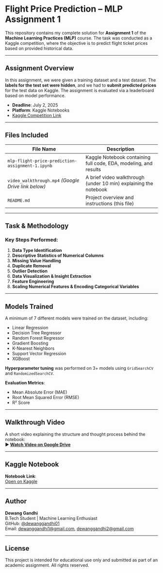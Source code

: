 # Flight Price Prediction – MLP Assignment 1

This repository contains my complete solution for **Assignment 1** of the **Machine Learning Practices (MLP)** course. The task was conducted as a Kaggle competition, where the objective is to predict flight ticket prices based on provided historical data.

---

## Assignment Overview

In this assignment, we were given a training dataset and a test dataset. The **labels for the test set were hidden**, and we had to **submit predicted prices** for the test data on Kaggle. The assignment is evaluated via a leaderboard based on model performance.

-  **Deadline**: July 2, 2025  
-  **Platform**: Kaggle Notebooks  
-  [Kaggle Competition Link](https://www.kaggle.com/t/1f1867586d484489bcc029150f4c0f1b)  

---

## Files Included

| File Name                                         | Description                                                        |
|--------------------------------------------------|--------------------------------------------------------------------|
| `mlp-flight-price-prediction-assignment-1.ipynb` | Kaggle Notebook containing full code, EDA, modeling, and results  |
| `video_walkthrough.mp4` *(Google Drive link below)* | A brief video walkthrough (under 10 min) explaining the notebook |
| `README.md`                                      | Project overview and instructions (this file)                      |

---

## Task & Methodology

### Key Steps Performed:
1. **Data Type Identification**  
2. **Descriptive Statistics of Numerical Columns**  
3. **Missing Value Handling**  
4. **Duplicate Removal**  
5. **Outlier Detection**  
6. **Data Visualization & Insight Extraction**  
7. **Feature Engineering**  
8. **Scaling Numerical Features & Encoding Categorical Variables**

---

## Models Trained

A minimum of 7 different models were trained on the dataset, including:

- Linear Regression  
- Decision Tree Regressor  
- Random Forest Regressor  
- Gradient Boosting  
- K-Nearest Neighbors  
- Support Vector Regression  
- XGBoost  

**Hyperparameter tuning** was performed on 3+ models using `GridSearchCV` and `RandomizedSearchCV`.

**Evaluation Metrics**:
- Mean Absolute Error (MAE)  
- Root Mean Squared Error (RMSE)  
- R² Score

---

## Walkthrough Video

A short video explaining the structure and thought process behind the notebook:  
**▶ [Watch Video on Google Drive](https://drive.google.com/file/d/1zlY3EcPFIIXW_j3ZhGd1gnK3C09rJzQu/view?usp=sharing)**

---

## Kaggle Notebook

**Notebook Link**:  
[Open on Kaggle](https://www.kaggle.com/code/dewanggandhi/mlp-flight-price-prediction-assignment-1)

---

## Author

**Dewang Gandhi**  
B.Tech Student | Machine Learning Enthusiast  
GitHub: [@dewanggandhi01](https://github.com/dewanggandhi01)  
Email: dewanggandhi1@gmail.com, dewanggandhi2@gmail.com

---

## License

This project is intended for educational use only and submitted as part of an academic assignment. All rights reserved.
